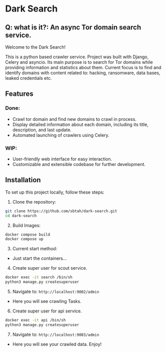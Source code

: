 # Dark Search
## Q: what is it?: An async Tor domain search service.


Welcome to the Dark Search!

This is a python based crawler service. Project was built with Django, Celery and asyncio. Its main purpose is to search for Tor domains while providing information and statistics about them.
Current focus is to find and identify domains with content related to: hacking, ransomware, data bases, leaked credentials etc.

## Features

### Done:
- Crawl tor domain and find new domains to crawl in process.
- Display detailed information about each domain, including its title, description, and last update.
- Automated launching of crawlers using Celery.

### WIP:
- User-friendly web interface for easy interaction.
- Customizable and extensible codebase for further development.

## Installation

To set up this project locally, follow these steps:

1. Clone the repository:
```bash
git clone https://github.com/sbtah/dark-search.git
cd dark-search
```

2. Build Images:
```bash
docker compose build
docker compose up
```

3. Current start method:
 - Just start the containers...


4. Create super user for scout service.
```bash
docker exec -it search /bin/sh
python3 manage.py createsuperuser
```

5. Navigate to: `http://localhost:9002/admin`
 - Here you will see crawling Tasks.


6. Create super user for api service.
```bash
docker exec -it api /bin/sh
python3 manage.py createsuperuser
```

7. Navigate to: `http://localhost:9003/admin`
 - Here you will see your crawled data. Enjoy!
